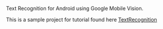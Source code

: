 
Text Recognition for Android using Google Mobile Vision.

This is a sample project for tutorial found here
[TextRecognition](https://medium.com/@prakash_pun/text-recognition-for-android-using-google-mobile-vision-a8ffabe3f5d6)
